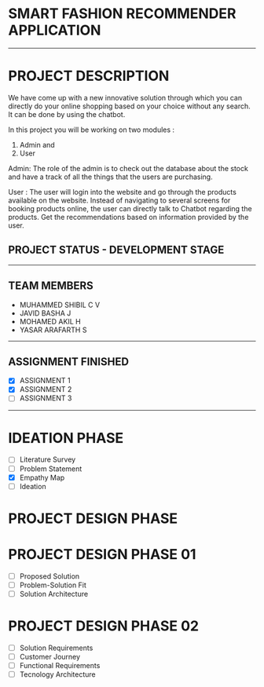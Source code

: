 # SMART FASHION RECOMMENDER APPLICATION

<hr>

#  PROJECT DESCRIPTION

We have come up with a new innovative solution through which you can directly do your online shopping based on your choice without any search. It can be done by using the chatbot.

In this project you will be working on two modules :

1. Admin and
2. User

Admin:
The role of the admin is to check out the database about the stock and have a track of all the things that the users are purchasing.

User :
The user will login into the website and go through the products available on the website.  Instead of navigating to several screens for booking products online, the user can directly talk to Chatbot regarding the products.  Get the recommendations based on information provided by the user.

## PROJECT STATUS - DEVELOPMENT STAGE

 <hr>

##  TEAM MEMBERS
- MUHAMMED SHIBIL C V
- JAVID BASHA J
- MOHAMED AKIL H
- YASAR ARAFARTH S
<hr>

 
##  ASSIGNMENT FINISHED
- [x] ASSIGNMENT 1
- [x] ASSIGNMENT 2
- [ ] ASSIGNMENT 3 
<hr>

#  IDEATION PHASE

- [ ] Literature Survey
- [ ] Problem Statement
- [x] Empathy Map
- [ ] Ideation

# PROJECT DESIGN PHASE 

# PROJECT DESIGN PHASE 01 
- [ ] Proposed Solution
- [ ] Problem-Solution Fit
- [ ] Solution Architecture

# PROJECT DESIGN PHASE 02 
- [ ] Solution Requirements
- [ ] Customer Journey
- [ ] Functional Requirements
- [ ] Tecnology Architecture
